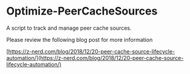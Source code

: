 # Optimize-PeerCacheSources
A script to track and manage peer cache sources.

Please review the following blog post for more information

[https://z-nerd.com/blog/2018/12/20-peer-cache-source-lifecycle-automation/](https://z-nerd.com/blog/2018/12/20-peer-cache-source-lifecycle-automation/)
